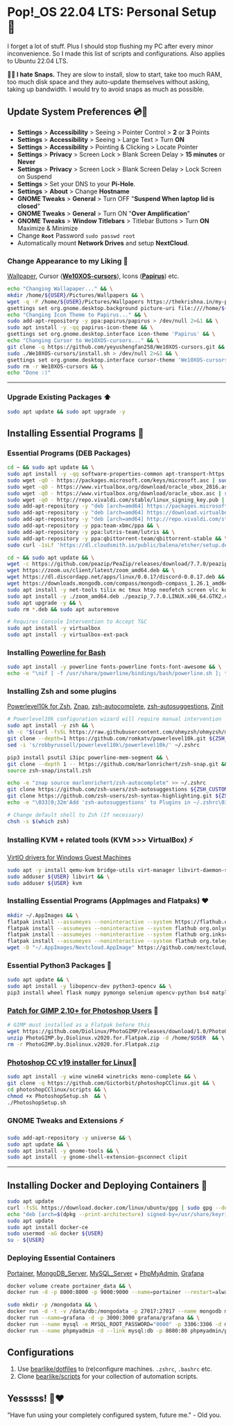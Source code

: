 # Pop!_OS 22.04 LTS: Personal Setup 🤙

I forget a lot of stuff. Plus I should stop flushing my PC after every minor inconvenience. So I made this list of scripts and configurations. Also applies to Ubuntu 22.04 LTS.

**🚫👿 I hate Snaps.** They are slow to install, slow to start, take too much RAM, too much disk space and they auto-update themselves without asking, taking up bandwidth. I would try to avoid snaps as much as possible.  

## Update System Preferences 💿🔧

- **Settings** > **Accessibility** > Seeing > Pointer Control > **2** or **3** Points
- **Settings** > **Accessibility** > Seeing > Large Text > Turn **ON**
- **Settings** > **Accessibility** > Pointing & Clicking > Locate Pointer
- **Settings** > **Privacy** > Screen Lock > Blank Screen Delay > **15 minutes** or **Never**
- **Settings** > **Privacy** > Screen Lock > Blank Screen Delay > Lock Screen on Suspend
- **Settings** > Set your DNS to your **Pi-Hole**.
- **Settings** > **About** > Change **Hostname**
- **GNOME Tweaks** > **General** > Turn OFF "**Suspend When laptop lid is closed**"
- **GNOME Tweaks** > **General** > Turn ON "**Over Amplification**"
- **GNOME Tweaks** > **Window Titlebars** > Titlebar Buttons > Turn **ON** Maximize & Minimize 
- Change **`Root`** Password `sudo passwd root`
- Automatically mount **Network Drives** and setup **NextCloud**.

### Change Appearance to my Liking :sunflower: 
[Wallpaper](https://thekrishna.in/my-popos-setup/configs/wallpaper/Abstract-Wallpaper.jpg), Cursor ([**We10XOS-cursors**](https://github.com/yeyushengfan258/We10XOS-cursors)), Icons ([**Papirus**](https://github.com/PapirusDevelopmentTeam/papirus-icon-theme)) etc.
```bash
echo "Changing Wallapaper..." && \
mkdir /home/${USER}/Pictures/Wallpapers && \
wget -q -P /home/${USER}/Pictures/Wallpapers https://thekrishna.in/my-popos-setup/configs/wallpaper/Abstract-Wallpaper.jpg && \
gsettings set org.gnome.desktop.background picture-uri file:////home/${USER}/Pictures/Wallpapers/Abstract-Wallpaper.jpg && \
echo "Changing Icon Theme to Papirus..." && \
sudo add-apt-repository -y ppa:papirus/papirus > /dev/null 2>&1 && \
sudo apt install -y -qq papirus-icon-theme && \
gsettings set org.gnome.desktop.interface icon-theme 'Papirus' && \
echo "Changing Cursor to We10XOS-cursors..." && \
git clone -q https://github.com/yeyushengfan258/We10XOS-cursors.git && \
sudo ./We10XOS-cursors/install.sh > /dev/null 2>&1 && \
gsettings set org.gnome.desktop.interface cursor-theme 'We10XOS-cursors'
sudo rm -r We10XOS-cursors && \
echo "Done :)"
```
---

### Upgrade Existing Packages ⬆️
```bash
sudo apt update && sudo apt upgrade -y
```

## Installing Essential Programs 💯

### Essential Programs (DEB Packages)
```bash
cd ~ && sudo apt update && \
sudo apt install -y -qq software-properties-common apt-transport-https ca-certificates wget curl gnupg git && \
sudo wget -qO - https://packages.microsoft.com/keys/microsoft.asc | sudo apt-key add - && \
sudo wget -qO - https://www.virtualbox.org/download/oracle_vbox_2016.asc | sudo apt-key add - && \
sudo wget -qO - https://www.virtualbox.org/download/oracle_vbox.asc | sudo apt-key add - && \
sudo wget -qO - http://repo.vivaldi.com/stable/linux_signing_key.pub | sudo apt-key add - && \
sudo add-apt-repository -y "deb [arch=amd64] https://packages.microsoft.com/repos/vscode stable main" && \
sudo add-apt-repository -y "deb [arch=amd64] https://download.virtualbox.org/virtualbox/debian jammy contrib" && \
sudo add-apt-repository -y "deb [arch=amd64] http://repo.vivaldi.com/stable/deb/ stable main" && \
sudo add-apt-repository -y ppa:team-xbmc/ppa && \
sudo add-apt-repository -y ppa:lutris-team/lutris && \
sudo add-apt-repository -y ppa:qbittorrent-team/qbittorrent-stable && \
sudo curl -1sLf 'https://dl.cloudsmith.io/public/balena/etcher/setup.deb.sh' | sudo -E bash
```
```bash
cd ~ && sudo apt update && \
wget -c https://github.com/peazip/PeaZip/releases/download/7.7.0/peazip_7.7.0.LINUX.x86_64.GTK2.deb && \
wget https://zoom.us/client/latest/zoom_amd64.deb && \
wget https://dl.discordapp.net/apps/linux/0.0.17/discord-0.0.17.deb && \
wget https://downloads.mongodb.com/compass/mongodb-compass_1.26.1_amd64.deb && \
sudo apt install -y net-tools tilix mc tmux htop neofetch screen vlc kodi code vivaldi-stable python-is-python3 python3-pip balena-etcher-electron qbittorrent lutris default-jre && \
sudo apt install -y ./zoom_amd64.deb ./peazip_7.7.0.LINUX.x86_64.GTK2.deb ./discord-0.0.17.deb ./mongodb-compass_1.26.1_amd64.deb && \
sudo apt upgrade -y && \
sudo rm *.deb && sudo apt autoremove
```
```bash
# Requires Console Intervention to Accept T&C
sudo apt install -y virtualbox
sudo apt install -y virtualbox-ext-pack
```

### Installing [Powerline for Bash](https://github.com/powerline/powerline) 
```bash
sudo apt install -y powerline fonts-powerline fonts-font-awesome && \
echo -e "\nif [ -f /usr/share/powerline/bindings/bash/powerline.sh ]; then \n   powerline-daemon -q\n   POWERLINE_BASH_CONTINUATION=1\n   POWERLINE_BASH_SELECT=1\n   source /usr/share/powerline/bindings/bash/powerline.sh\n fi\n" >> $HOME/.bashrc
```

### Installing Zsh and some plugins
[Powerlevel10k for Zsh](https://github.com/romkatv/powerlevel10k), [Znap](https://github.com/marlonrichert/zsh-snap), [zsh-autocomplete](https://github.com/marlonrichert/zsh-autocomplete), [zsh-autosuggestions](https://github.com/zsh-users/zsh-autosuggestions), [Zinit](https://github.com/zdharma/zinit)
```bash
# Powerlevel10k configuration wizard will require manual intervention
sudo apt install -y zsh && \
sh -c "$(curl -fsSL https://raw.githubusercontent.com/ohmyzsh/ohmyzsh/master/tools/install.sh)" && \
git clone --depth=1 https://github.com/romkatv/powerlevel10k.git ${ZSH_CUSTOM:-$HOME/.oh-my-zsh/custom}/themes/powerlevel10k && \
sed -i 's/robbyrussell/powerlevel10k\/powerlevel10k/' ~/.zshrc
```
```bash
pip3 install psutil i3ipc powerline-mem-segment && \
git clone --depth 1 -- https://github.com/marlonrichert/zsh-snap.git && \
source zsh-snap/install.zsh 
```
```bash
echo -e "znap source marlonrichert/zsh-autocomplete" >> ~/.zshrc
git clone https://github.com/zsh-users/zsh-autosuggestions ${ZSH_CUSTOM:-~/.oh-my-zsh/custom}/plugins/zsh-autosuggestions
git clone https://github.com/zsh-users/zsh-syntax-highlighting.git ${ZSH_CUSTOM:-~/.oh-my-zsh/custom}/plugins/zsh-syntax-highlighting
echo -e "\033[0;32m'Add 'zsh-autosuggestions' to Plugins in ~/.zshrc\033[0m"
```
```bash
# Change default shell to Zsh (If necessary)
chsh -s $(which zsh)
```

### Installing KVM + related tools (KVM >>> VirtualBox) ⚡️
[VirtIO drivers for Windows Guest Machines](https://github.com/virtio-win/virtio-win-pkg-scripts/blob/master/README.md)
```bash
sudo apt -y install qemu-kvm bridge-utils virt-manager libvirt-daemon-system libvirt-clients qemu virt-viewer spice-vdagent && \
sudo adduser ${USER} libvirt && \
sudo adduser ${USER} kvm
```


### Installing Essential Programs (AppImages and Flatpaks) ❤️
```bash
mkdir ~/.AppImages && \
flatpak install --assumeyes --noninteractive --system https://flathub.org/repo/appstream/org.gimp.GIMP.flatpakref && \
flatpak install --assumeyes --noninteractive --system flathub org.onlyoffice.desktopeditors && \
flatpak install --assumeyes --noninteractive --system flathub org.inkscape.Inkscape && \
flatpak install --assumeyes --noninteractive --system flathub org.telegram.desktop && \
wget -O "~/.AppImages/Nextcloud.AppImage" https://github.com/nextcloud/desktop/releases/download/v3.1.2/Nextcloud-3.1.2-x86_64.AppImage
```

### Essential Python3 Packages 🐍
```bash
sudo apt update && \
sudo apt install -y libopencv-dev python3-opencv && \
pip3 install wheel flask numpy pymongo selenium opencv-python bs4 matplotlib scikit-learn Pillow pandas requests nltk bokeh pytest
```

### [Patch for GIMP 2.10+ for Photoshop Users](https://github.com/Diolinux/PhotoGIMP) :art:
```bash
# GIMP must installed as a Flatpak before this
wget https://github.com/Diolinux/PhotoGIMP/releases/download/1.0/PhotoGIMP.by.Diolinux.v2020.for.Flatpak.zip && \
unzip PhotoGIMP.by.Diolinux.v2020.for.Flatpak.zip -d /home/$USER  && \ 
rm -r PhotoGIMP.by.Diolinux.v2020.for.Flatpak.zip
```

### [Photoshop CC v19 installer for Linux](https://github.com/Gictorbit/photoshopCClinux):wine_glass:
```bash
sudo apt install -y wine wine64 winetricks mono-complete && \
git clone -q https://github.com/Gictorbit/photoshopCClinux.git && \
cd photoshopCClinux/scripts && \
chmod +x PhotoshopSetup.sh  && \
./PhotoshopSetup.sh 
```

### GNOME Tweaks and Extensions ⚡️
```bash
sudo add-apt-repository -y universe && \
sudo apt update && \
sudo apt install -y gnome-tools && \
sudo apt install -y gnome-shell-extension-gsconnect clipit
```

----

## Installing Docker and Deploying Containers 🐳
```bash
sudo apt update
curl -fsSL https://download.docker.com/linux/ubuntu/gpg | sudo gpg --dearmor -o /usr/share/keyrings/docker-archive-keyring.gpg
echo "deb [arch=$(dpkg --print-architecture) signed-by=/usr/share/keyrings/docker-archive-keyring.gpg] https://download.docker.com/linux/ubuntu $(lsb_release -cs) stable" | sudo tee /etc/apt/sources.list.d/docker.list > /dev/null
sudo apt update
sudo apt install docker-ce
sudo usermod -aG docker ${USER}
su - ${USER}
```

### Deploying Essential Containers
[Portainer](https://hub.docker.com/r/portainer/portainer-ce), [MongoDB_Server](https://hub.docker.com/_/mongo), [MySQL_Server](https://hub.docker.com/_/mysql) + [PhpMyAdmin](https://hub.docker.com/_/phpmyadmin), [Grafana](https://hub.docker.com/r/grafana/grafana) 

```bash
docker volume create portainer_data && \
docker run -d -p 8000:8000 -p 9000:9000 --name=portainer --restart=always -v /var/run/docker.sock:/var/run/docker.sock -v portainer_data:/data portainer/portainer-ce --logo "https://thekrishna.in/assets/img/KK.png"
```
```bash
sudo mkdir -p /mongodata && \
docker run -d -t -v /data/db:/mongodata -p 27017:27017 --name mongodb mongo && \
docker run --name=grafana -d -p 3000:3000 grafana/grafana && \
docker run --name mysql -e MYSQL_ROOT_PASSWORD="0000" -p 3306:3306 -d mysql && \
docker run --name phpmyadmin -d --link mysql:db -p 8080:80 phpmyadmin/phpmyadmin
```

## Configurations
1. Use [bearlike/dotfiles](https://github.com/bearlike/dotfiles) to (re)configure machines. `.zshrc`, `.bashrc` etc.
2. Clone [bearlike/scripts](https://github.com/bearlike/scripts) for your collection of automation scripts. 

## Yesssss! 👊❤️
"Have fun using your completely configured system, future me." - Old you.
